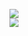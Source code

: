 [![](https://img.shields.io/badge/Made%20With-Github%20Spray-lightgrey.svg?style=for-the-badge&logo=github)](https://github.com/Annihil/github-spray#23076)  
[![](https://i.imgur.com/2DrTn0Z.gif)](https://github.com/Annihil/github-spray)